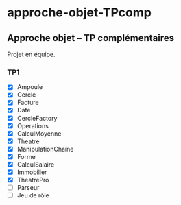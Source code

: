 # approche-objet-TPcomp
## Approche objet – TP complémentaires

Projet en équipe.

### TP1
- [x] Ampoule
- [x] Cercle
- [x] Facture
- [x] Date
- [x] CercleFactory
- [x] Operations
- [x] CalculMoyenne
- [x] Theatre
- [x] ManipulationChaine
- [x] Forme
- [x] CalculSalaire
- [x] Immobilier
- [x] TheatrePro
- [ ] Parseur
- [ ] Jeu de rôle